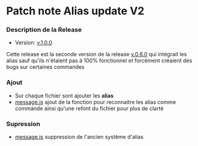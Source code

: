 # Patch note Alias update V2

### Description de la Release

- Version: [v.1.0.0](https://github.com/Merytek/Asteria_bot/releases/tag/v.1.0.0)

Cette release est la seconde version de la release [v.0.6.0](https://github.com/Merytek/Asteria_bot/releases/tag/v.0.6.0) qui intégrait les alias sauf qu'ils n'étaient pas à 100% fonctionnel et forcément créaient des bugs sur certaines commandes

### Ajout

- Sur chaque fichier sont ajouter les **alias**
- [message.js](https://github.com/Merytek/Asteria_bot/blob/main/event/client/message.js) ajout de la fonction pour reconnaitre les alias comme commande ainsi qu'une refont du fichier pour plus de clarté

### Supression

- [message.js](https://github.com/Merytek/Asteria_bot/blob/main/event/client/message.js) suppression de l'ancien système d'alias
